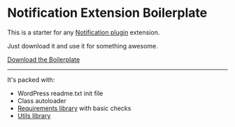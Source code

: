 # Notification Extension Boilerplate

This is a starter for any [Notification plugin](https://wordpress.org/plugins/notification/) extension.

Just download it and use it for something awesome.

[Download the Boilerplate](https://github.com/BracketSpace/Notification-Extension-Boilerplate/archive/master.zip)

---

It's packed with:

* WordPress readme.txt init file
* Class autoloader
* [Requirements library](https://github.com/Kubitomakita/Requirements) with basic checks
* [Utils library](https://github.com/Kubitomakita/Utils/)
